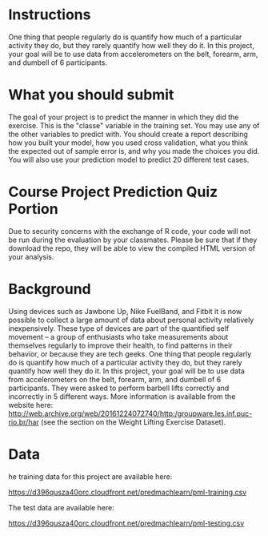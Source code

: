 Instructions
================
One thing that people regularly do is quantify how much of a particular activity they do, 
but they rarely quantify how well they do it. In this project, your goal will be to use data 
from accelerometers on the belt, forearm, arm, and dumbell of 6 participants.

What you should submit
======================
The goal of your project is to predict the manner in which they did the exercise. This is the 
"classe" variable in the training set. You may use any of the other variables to predict with. 
You should create a report describing how you built your model, how you used cross validation, 
what you think the expected out of sample error is, and why you made the choices you did. You 
will also use your prediction model to predict 20 different test cases.

Course Project Prediction Quiz Portion
===============
Due to security concerns with the exchange of R code, your code will not be run during the 
evaluation by your classmates. Please be sure that if they download the repo, they will be 
able to view the compiled HTML version of your analysis.

Background
===============
Using devices such as Jawbone Up, Nike FuelBand, and Fitbit it is now possible to collect a 
large amount of data about personal activity relatively inexpensively. These type of devices 
are part of the quantified self movement – a group of enthusiasts who take measurements about
themselves regularly to improve their health, to find patterns in their behavior, or because 
they are tech geeks. One thing that people regularly do is quantify how much of a particular 
activity they do, but they rarely quantify how well they do it. In this project, your goal will 
be to use data from accelerometers on the belt, forearm, arm, and dumbell of 6 participants. 
They were asked to perform barbell lifts correctly and incorrectly in 5 different ways. More 
information is available from the website here: 
http://web.archive.org/web/20161224072740/http:/groupware.les.inf.puc-rio.br/har (see the section on the Weight Lifting Exercise Dataset).

Data
========

he training data for this project are available here:

https://d396qusza40orc.cloudfront.net/predmachlearn/pml-training.csv

The test data are available here:

https://d396qusza40orc.cloudfront.net/predmachlearn/pml-testing.csv
